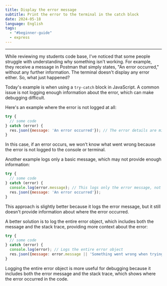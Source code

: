 ```yaml
---
title: Display the error message
subtitle: Print the error to the terminal in the catch block
date: 2024-05-18
language: English
tags:
  - "#beginner-guide"
  - express
---
```

---

While reviewing my students code base, I've noticed that some people struggle with understanding why something isn't working. For example, they receive a message in Postman that simply states, "An error occurred," without any further information. The terminal doesn't display any error either. So, what just happened?

Today's example is when using a `try-catch` block in JavaScript. A common issue is not logging enough information about the error, which can make debugging difficult.

Here's an example where the error is not logged at all:

```javascript
try {
  // some code
} catch (error) {
  res.json({message: 'An error occurred'}); // The error details are missing
}
```

In this case, if an error occurs, we won't know what went wrong because the error is not logged to the console or terminal.

Another example logs only a basic message, which may not provide enough information:

```javascript
try {
  // some code
} catch (error) {
  console.log(error.message); // This logs only the error message, not where it occurred
  res.json({message: 'An error occurred'});
}
```

This approach is slightly better because it logs the error message, but it still doesn't provide information about where the error occurred.

A better solution is to log the entire error object, which includes both the message and the stack trace, providing more context about the error:

```javascript
try {
  // some code
} catch (error) {
  console.log(error); // Logs the entire error object
  res.json({message: error.message || 'Something went wrong when trying to create a new account'});
}
```

Logging the entire error object is more useful for debugging because it includes both the error message and the stack trace, which shows where the error occurred in the code.
